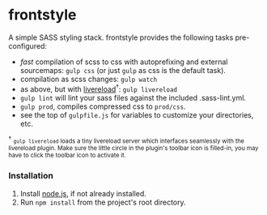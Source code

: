 # frontstyle
A simple SASS styling stack. frontstyle provides the following tasks pre-configured:

* _fast_ compilation of scss to css with autoprefixing and external sourcemaps: `gulp css` (or just `gulp` as css is the default task).
* compilation as scss changes: `gulp watch`
* as above, but with [livereload](http://livereload.com/)<sup>&#8224;</sup>: `gulp livereload`
* `gulp lint` will lint your sass files against the included .sass-lint.yml.
* `gulp prod`, compiles compressed css to `prod/css`.
* see the top of `gulpfile.js` for variables to customize your directories, etc.

<sup>&#8224;</sup> <small>`gulp livereload` loads a tiny livereload server which interfaces seamlessly with the livereload plugin. Make sure the little circle in the plugin's toolbar icon is filled-in, you may have to click the toolbar icon to activate it.</small>

### Installation ###

1. Install [node.js](https://nodejs.org/), if not already installed.
1. Run `npm install` from the project's root directory.
